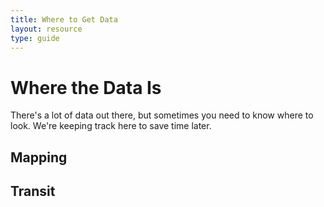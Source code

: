 ```yaml
---
title: Where to Get Data
layout: resource
type: guide
---
```


# Where the Data Is

There's a lot of data out there, but sometimes you need to know where to look. We're keeping track here to save time later.

## Mapping

## Transit
